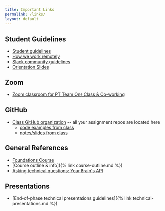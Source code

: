 ```yaml
---
title: Important Links
permalink: /links/
layout: default
---
```


## Student Guidelines

- [Student guidelines](https://github.com/momentumlearn/student-resources/blob/main/articles/student-guidelines.md)
- [How we work remotely](https://github.com/momentumlearn/student-resources/blob/master/articles/working-remotely.md)
- [Slack community guidelines](https://docs.google.com/document/d/1updvgMnO2xAAfP46oW__d3-nhv4hPodW7WvxKWX87JA/edit)
- [Orientation Slides]()

## Zoom

- [Zoom classroom for PT Team One Class & Co-working](https://us02web.zoom.us/j/86807252959?pwd=cDNPSVBac1E3c05PVzRZa3RYNGtPQT09)


## GitHub

- [Class GitHub organization](https://github.com/momentum-pt-team-1/) -- all your assignment repos are located here
  - [code examples from class](https://github.com/momentum-pt-team-1/examples)
  - [notes/slides from class](https://github.com/momentum-pt-team-1/notes)

## General References

- [Foundations Course](https://foundations.momentumlearn.com/)
- [Course outline & info]({% link course-outline.md %})
- [Asking technical questions: Your Brain's API](https://www.youtube.com/watch?v=hY14Er6JX2s)

## Presentations

- [End-of-phase technical presentations guidelines]({% link technical-presentations.md %})
